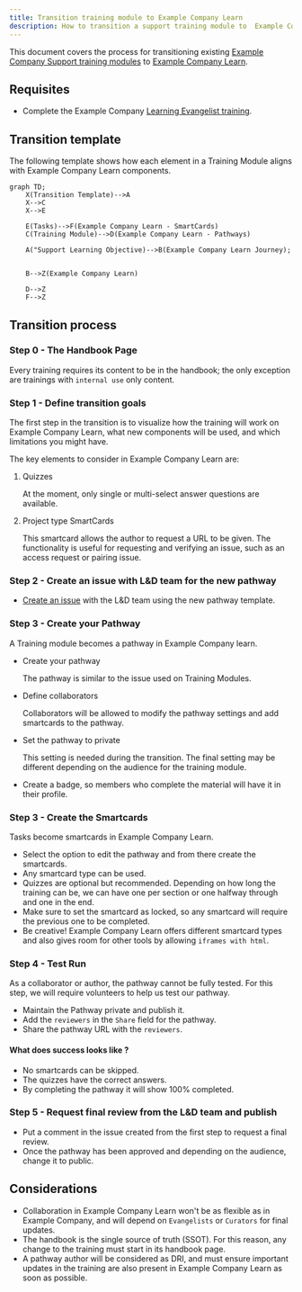 ```yaml
---
title: Transition training module to Example Company Learn
description: How to transition a support training module to  Example Company Learn
---
```


This document covers the process for transitioning existing [Example Company Support training modules](https://example_company.com/example_company-com/support/support-training/) to [Example Company Learn](https://example_company.edcast.com/).

## Requisites

- Complete the Example Company [Learning Evangelist training](https://example_company.edcast.com/pathways/ECL-f9be1e50-ba17-46b3-af33-731d19b3ffcd).

## Transition template

The following template shows how each element in a Training Module aligns with Example Company Learn components.

```mermaid
graph TD;
    X(Transition Template)-->A
    X-->C
    X-->E

    E(Tasks)-->F(Example Company Learn - SmartCards)
    C(Training Module)-->D(Example Company Learn - Pathways)

    A("Support Learning Objective)-->B(Example Company Learn Journey);


    B-->Z(Example Company Learn)

    D-->Z
    F-->Z
```

## Transition process

### Step 0 - The Handbook Page

Every training requires its content to be in the handbook; the only exception are trainings with `internal use` only content.

### Step 1 - Define transition goals

The first step in the transition is to visualize how the training will work on Example Company Learn, what new components will be used, and which limitations you might have.

The key elements to consider in Example Company Learn are:

1. Quizzes

    At the moment, only single or multi-select answer questions are available.

1. Project type SmartCards

    This smartcard allows the author to request a URL to be given. The functionality is useful for requesting and verifying an issue, such as an access request or pairing issue.

### Step 2 - Create an issue with L&D team for the new pathway

- [Create an issue](https://example_company.com/example_company-com/people-group/learning-development/general/-/issues) with the L&D team using the new pathway template.

### Step 3 - Create your Pathway

A Training module becomes a pathway in Example Company learn.

- Create your pathway

    The pathway is similar to the issue used on Training Modules.

- Define collaborators

    Collaborators will be allowed to modify the pathway settings and add smartcards to the pathway.

- Set the pathway to private

    This setting is needed during the transition. The final setting may be different depending on the audience for the training module.

- Create a badge, so members who complete the material will have it in their profile.

### Step 3 - Create the Smartcards

Tasks become smartcards in Example Company Learn.

- Select the option to edit the pathway and from there create the smartcards.
- Any smartcard type can be used.
- Quizzes are optional but recommended. Depending on how long the training can be, we can have one per section or one halfway through and one in the end.
- Make sure to set the smartcard as locked, so any smartcard will require the previous one to be completed.
- Be creative! Example Company Learn offers different smartcard types and also gives room for other tools by allowing `iframes with html`.

### Step 4 - Test Run

As a collaborator or author, the pathway cannot be fully tested. For this step, we will require volunteers to help us test our pathway.

- Maintain the Pathway private and publish it.
- Add the `reviewers` in the `Share` field for the pathway.
- Share the pathway URL with the `reviewers`.

#### What does success looks like ?

- No smartcards can be skipped.
- The quizzes have the correct answers.
- By completing the pathway it will show 100% completed.

### Step 5 - Request final review from the L&D team and publish

- Put a comment in the issue created from the first step to request a final review.
- Once the pathway has been approved and depending on the audience, change it to public.

## Considerations

- Collaboration in Example Company Learn won't be as flexible as in Example Company, and will depend on `Evangelists` or `Curators` for final updates.
- The handbook is the single source of truth (SSOT). For this reason, any change to the training must start in its handbook page.
- A pathway author will be considered as DRI, and must ensure important updates in the training are also present in Example Company Learn as soon as possible.
